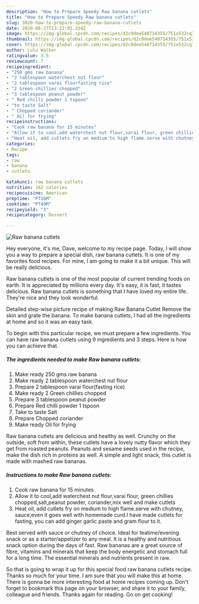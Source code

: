 ```yaml
---
description: "How to Prepare Speedy Raw banana cutlets"
title: "How to Prepare Speedy Raw banana cutlets"
slug: 3020-how-to-prepare-speedy-raw-banana-cutlets
date: 2020-06-27T23:22:01.334Z
image: https://img-global.cpcdn.com/recipes/d2c0dee548714355/751x532cq70/raw-banana-cutlets-recipe-main-photo.jpg
thumbnail: https://img-global.cpcdn.com/recipes/d2c0dee548714355/751x532cq70/raw-banana-cutlets-recipe-main-photo.jpg
cover: https://img-global.cpcdn.com/recipes/d2c0dee548714355/751x532cq70/raw-banana-cutlets-recipe-main-photo.jpg
author: Lulu Walker
ratingvalue: 3.5
reviewcount: 7
recipeingredient:
- "250 gms raw banana"
- "2 tablespoon waterchest nut flour"
- "2 tablespoon varai flourfasting rice"
- "2 Green chillies chopped"
- "3 tablespoon peanut powder"
- " Red chilli powder 1 tspoon"
- "to taste Salt"
- " Chopped coriander"
- " Oil for frying"
recipeinstructions:
- "Cook raw banana for 15 minutes"
- "Allow it to cool,add waterchest nut flour,varai flour, green chillies chopped,salt,peanut powder, coriander,mix well and make cutlets"
- "Heat oil, add cutlets fry on medium to high flame.serve with chutney, sauce,even it goes well with homemade curd.I have made cutlets for fasting, you can add ginger garlic paste and gram flour to it."
categories:
- Recipe
tags:
- raw
- banana
- cutlets

katakunci: raw banana cutlets 
nutrition: 162 calories
recipecuisine: American
preptime: "PT16M"
cooktime: "PT49M"
recipeyield: "3"
recipecategory: Dessert

---
```



![Raw banana cutlets](https://img-global.cpcdn.com/recipes/d2c0dee548714355/751x532cq70/raw-banana-cutlets-recipe-main-photo.jpg)

Hey everyone, it's me, Dave, welcome to my recipe page. Today, I will show you a way to prepare a special dish, raw banana cutlets. It is one of my favorites food recipes. For mine, I am going to make it a bit unique. This will be really delicious.

Raw banana cutlets is one of the most popular of current trending foods on earth. It is appreciated by millions every day. It's easy, it is fast, it tastes delicious. Raw banana cutlets is something that I have loved my entire life. They're nice and they look wonderful.

Detailed step-wise picture recipe of making Raw Banana Cutlet Remove the skin and grate the banana. To make banana cutlets, I had all the ingredients at home and so it was an easy task.


To begin with this particular recipe, we must prepare a few ingredients. You can have raw banana cutlets using 9 ingredients and 3 steps. Here is how you can achieve that.

<!--inarticleads1-->

##### The ingredients needed to make Raw banana cutlets:

1. Make ready 250 gms raw banana
1. Make ready 2 tablespoon waterchest nut flour
1. Prepare 2 tablespoon varai flour(fasting rice)
1. Make ready 2 Green chillies chopped
1. Prepare 3 tablespoon peanut powder
1. Prepare  Red chilli powder 1 tspoon
1. Take to taste Salt
1. Prepare  Chopped coriander
1. Make ready  Oil for frying


Raw banana cutlets are delicious and healthy as well. Crunchy on the outside, soft from within, these cutlets have a lovely nutty flavor which they get from roasted peanuts. Peanuts and sesame seeds used in the recipe, make the dish rich in proteins as well. A simple and light snack, this cutlet is made with mashed raw bananas. 

<!--inarticleads2-->

##### Instructions to make Raw banana cutlets:

1. Cook raw banana for 15 minutes
1. Allow it to cool,add waterchest nut flour,varai flour, green chillies chopped,salt,peanut powder, coriander,mix well and make cutlets
1. Heat oil, add cutlets fry on medium to high flame.serve with chutney, sauce,even it goes well with homemade curd.I have made cutlets for fasting, you can add ginger garlic paste and gram flour to it.


Best served with sauce or chutney of choice. Ideal for teatime/evening snack or as a starter/appetizer to any meal. It is a healthy and nutritious snack option during the days of fast. Raw bananas are a great source of fibre, vitamins and minerals that keep the body energetic and stomach full for a long time. The essential minerals and nutrients present in raw. 

So that is going to wrap it up for this special food raw banana cutlets recipe. Thanks so much for your time. I am sure that you will make this at home. There is gonna be more interesting food at home recipes coming up. Don't forget to bookmark this page on your browser, and share it to your family, colleague and friends. Thanks again for reading. Go on get cooking!
